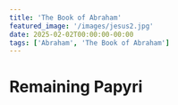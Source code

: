 ```yaml
---
title: 'The Book of Abraham'
featured_image: '/images/jesus2.jpg'
date: 2025-02-02T00:00:00-00:00
tags: ['Abraham', 'The Book of Abraham']
---
```


# Remaining Papyri

